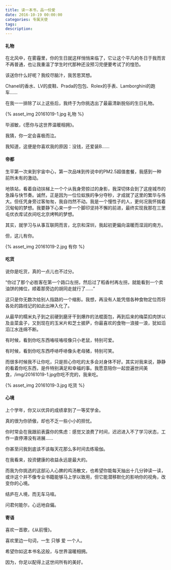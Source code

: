 ```yaml
---
title: 读一本书，品一份爱
date: 2016-10-19 00:00:00
categories: 专属天使
tags: 
description: 
---
```



#### 礼物
在北风中，在雾霾里，你的生日就这样悄悄来临了，它让这个平凡的冬日于我而言不再普通，也让我重温了学生时代那种还没预习完便要考试了的惶恐。

该送你什么好呢？我绞尽脑汁，我苦思冥想。

Chanel的香水、LV的皮鞋、Prada的包包、Rolex的手表、Lamborghini的跑车……

在我一一排除了以上这些后，我终于为你挑选出了最最清新脱俗的生日礼物。

{% asset_img 20161019-1.jpg 礼物 %}

毕淑敏，《愿你与这世界温暖相拥》。

我猜，你一定会喜极而泣。

我知道，这便是你喜欢我的原因：没钱，还爱装B……

#### 帝都
生平第一次来到宇宙中心，第一次品味到传说中的PM2.5超值套餐，我感到一种前所未有的激动。

地铁站，看着自动扶梯上一个个从我身旁掠过的身影，我深切体会到了这座城市的急躁与快节奏。诚然，正是因为一位位蚁族的争分夺秒，才成就了这里的繁华与伟大。但任凭身旁过客匆匆，我自岿然不动。我是一个慢性子的人，更何况我怀揣着沉甸甸的梦想。我要静下心来一步一个脚印坚持不懈的前进，最终实现我那在三里屯优衣库试衣间吃北京烤鸭的梦想。

其实，就学习与从事互联网而言，北京和深圳，我起初更偏向温暖而湿润的南方。

但，这儿有你。

{% asset_img 20161019-2.jpg 有你 %}

#### 吃货
说你是吃货，真的一点儿也不过分。

“你过了那个必胜客在第一个路口左拐，然后过了稻香村再左拐，就能看到一个卖油饼的摊位，顺着那旁边的胡同走就行了……”

这只是你无数次给别人指路的一个缩影。我想，再没有人能凭借各种食物定位而将各处的路线记的如此出神入化了。

从最早的糯米丸子到之前硬到磨牙干到爆炸的法棍面包，再到后来的梅菜扣肉饼以及韭菜盒子，又到现在的玉米片和芝士披萨，你最喜欢的食物一浪接一浪，犹如滔滔江水连绵不断。

有时候，看到你吃东西咯吱咯吱像只小老鼠，特别可爱。

有时候，看到你吃东西呼哧呼哧像头老母猪，特别可笑。

而很多时候我不让你吃，只是担心你吃的太多会对身体不好。其实对我来说，静静的看着你吃东西，是件特别满足和幸福的事。我愿意陪你一起尝遍世间美食，/img/20161019-1.jpg你吃不完的，我来吃。

{% asset_img 20161019-3.jpg 吃货 %}


#### 心境
上个学年，你又以优异的成绩拿到了一等奖学金。

真的很为你骄傲，却也不乏一些小小的担忧。

你时常会在我跟前表露你的焦虑：感觉又浪费了时间，迟迟进入不了学习状态，工作一直停滞没有进展……

你甚至问我到底该不该每天花那么多时间去练瑜伽。

在我看来，投资健康的收益永远是最大的。

而我为你挑选的这部沁人心脾的鸡汤散文，也希望你能每天抽出十几分钟读一读，或许这个并不像专业书籍能够马上学以致用，但它能潜移默化的影响你的视角，改变你的心境。

结庐在人境，而无车马喧。

问君何能尔，心远地自偏。


#### 寄语
喜欢一首歌，《从前慢》。

喜欢里边一句词，一生 只够 爱 一个人。

希望你如这本书名这般，与世界温暖相拥。

因为，你足以配得上这世间所有的美好。
